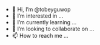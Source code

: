 - 👋 Hi, I’m @tobeyguwop
- 👀 I’m interested in ...
- 🌱 I’m currently learning ...
- 💞️ I’m looking to collaborate on ...
- 📫 How to reach me ...

<!---
tobeyguwop/tobeyguwop is a ✨ special ✨ repository because its `README.md` (this file) appears on your GitHub profile.
You can click the Preview link to take a look at your changes.
--->
